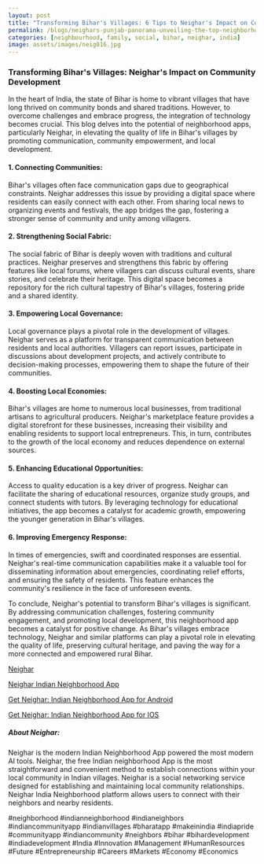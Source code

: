 ```yaml
---
layout: post
title: "Transforming Bihar's Villages: 6 Tips to Neighar's Impact on Community Development"
permalink: /blogs/neighars-punjab-panorama-unveiling-the-top-neighborhoods-where-friendship-blossoms
categories: [neighbourhood, family, social, bihar, neighar, india]
image: assets/images/neig016.jpg
---
```



### Transforming Bihar's Villages: Neighar's Impact on Community Development

In the heart of India, the state of Bihar is home to vibrant villages that have long thrived on community bonds and shared traditions. However, to overcome challenges and embrace progress, the integration of technology becomes crucial. This blog delves into the potential of neighborhood apps, particularly Neighar, in elevating the quality of life in Bihar's villages by promoting communication, community empowerment, and local development.

#### 1. Connecting Communities:
Bihar's villages often face communication gaps due to geographical constraints. Neighar addresses this issue by providing a digital space where residents can easily connect with each other. From sharing local news to organizing events and festivals, the app bridges the gap, fostering a stronger sense of community and unity among villagers.

#### 2. Strengthening Social Fabric:
The social fabric of Bihar is deeply woven with traditions and cultural practices. Neighar preserves and strengthens this fabric by offering features like local forums, where villagers can discuss cultural events, share stories, and celebrate their heritage. This digital space becomes a repository for the rich cultural tapestry of Bihar's villages, fostering pride and a shared identity.

#### 3. Empowering Local Governance:
Local governance plays a pivotal role in the development of villages. Neighar serves as a platform for transparent communication between residents and local authorities. Villagers can report issues, participate in discussions about development projects, and actively contribute to decision-making processes, empowering them to shape the future of their communities.

#### 4. Boosting Local Economies:
Bihar's villages are home to numerous local businesses, from traditional artisans to agricultural producers. Neighar's marketplace feature provides a digital storefront for these businesses, increasing their visibility and enabling residents to support local entrepreneurs. This, in turn, contributes to the growth of the local economy and reduces dependence on external sources.

#### 5. Enhancing Educational Opportunities:
Access to quality education is a key driver of progress. Neighar can facilitate the sharing of educational resources, organize study groups, and connect students with tutors. By leveraging technology for educational initiatives, the app becomes a catalyst for academic growth, empowering the younger generation in Bihar's villages.

#### 6. Improving Emergency Response:
In times of emergencies, swift and coordinated responses are essential. Neighar's real-time communication capabilities make it a valuable tool for disseminating information about emergencies, coordinating relief efforts, and ensuring the safety of residents. This feature enhances the community's resilience in the face of unforeseen events.

To conclude, Neighar's potential to transform Bihar's villages is significant. By addressing communication challenges, fostering community engagement, and promoting local development, this neighborhood app becomes a catalyst for positive change. As Bihar's villages embrace technology, Neighar and similar platforms can play a pivotal role in elevating the quality of life, preserving cultural heritage, and paving the way for a more connected and empowered rural Bihar.

[Neighar](https://www.neighar.com)

[Neighar Indian Neighborhood App](https://neighar.com/download)

[Get Neighar: Indian Neighborhood App for Android](https://play.google.com/store/apps/details?id=com.neighar.app)

[Get Neighar: Indian Neighborhood App for IOS](https://apps.apple.com/us/app/neighar-india-neighborhood-app/id6471035218)

##### About Neighar:

Neighar is the modern Indian Neighborhood App powered the most modern AI tools. Neighar, the free Indian neighborhood App is the most straightforward and convenient method to establish connections within your local community in Indian villages. Neighar is a social networking service designed for establishing and maintaining local community relationships. Neighar India Neighborhood platform allows users to connect with their neighbors and nearby residents.

#neighborhood #indianneighborhood #indianeighbors #indiancommunityapp #indianvillages #bharatapp #makeinindia #indiapride #communityapp #indiancommunity #neighbors #bihar #bihardevelopment #indiadevelopment #India #Innovation #Management #HumanResources #Future #Entrepreneurship #Careers #Markets #Economy #Economics